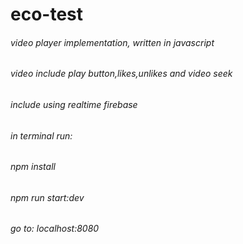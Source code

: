 # eco-test
###### video player implementation, written in javascript
###### video include play button,likes,unlikes and video seek
###### include using realtime firebase

###### in terminal run:
###### npm install
###### npm run start:dev
###### go to: localhost:8080
